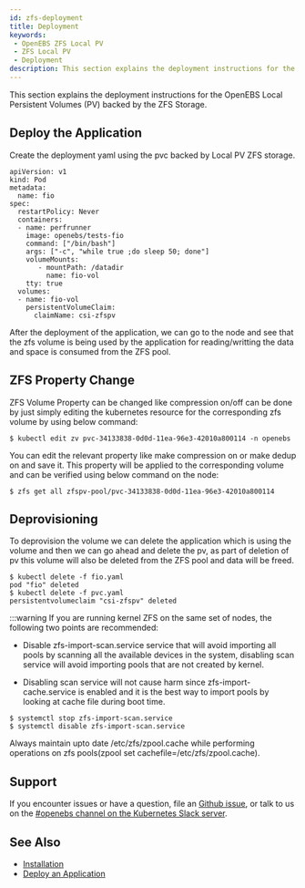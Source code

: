 ```yaml
---
id: zfs-deployment
title: Deployment
keywords:
 - OpenEBS ZFS Local PV
 - ZFS Local PV
 - Deployment
description: This section explains the deployment instructions for the OpenEBS Local Persistent Volumes (PV) backed by the ZFS Storage.
---
```


This section explains the deployment instructions for the OpenEBS Local Persistent Volumes (PV) backed by the ZFS Storage.

## Deploy the Application

Create the deployment yaml using the pvc backed by Local PV ZFS storage.

```
apiVersion: v1
kind: Pod
metadata:
  name: fio
spec:
  restartPolicy: Never
  containers:
  - name: perfrunner
    image: openebs/tests-fio
    command: ["/bin/bash"]
    args: ["-c", "while true ;do sleep 50; done"]
    volumeMounts:
       - mountPath: /datadir
         name: fio-vol
    tty: true
  volumes:
  - name: fio-vol
    persistentVolumeClaim:
      claimName: csi-zfspv
```

After the deployment of the application, we can go to the node and see that the zfs volume is being used by the application for reading/writting the data and space is consumed from the ZFS pool.

## ZFS Property Change

ZFS Volume Property can be changed like compression on/off can be done by just simply editing the kubernetes resource for the corresponding zfs volume by using below command:

```
$ kubectl edit zv pvc-34133838-0d0d-11ea-96e3-42010a800114 -n openebs
```
You can edit the relevant property like make compression on or make dedup on and save it. This property will be applied to the corresponding volume and can be verified using below command on the node:

```
$ zfs get all zfspv-pool/pvc-34133838-0d0d-11ea-96e3-42010a800114
```

## Deprovisioning

To deprovision the volume we can delete the application which is using the volume and then we can go ahead and delete the pv, as part of deletion of pv this volume will also be deleted from the ZFS pool and data will be freed.

```
$ kubectl delete -f fio.yaml
pod "fio" deleted
$ kubectl delete -f pvc.yaml
persistentvolumeclaim "csi-zfspv" deleted
```

:::warning
If you are running kernel ZFS on the same set of nodes, the following two points are recommended:

- Disable zfs-import-scan.service service that will avoid importing all pools by scanning all the available devices in the system, disabling scan service will avoid importing pools that are not created by kernel.

- Disabling scan service will not cause harm since zfs-import-cache.service is enabled and it is the best way to import pools by looking at cache file during boot time.

```
$ systemctl stop zfs-import-scan.service
$ systemctl disable zfs-import-scan.service
```

Always maintain upto date /etc/zfs/zpool.cache while performing operations on zfs pools(zpool set cachefile=/etc/zfs/zpool.cache).

## Support

If you encounter issues or have a question, file an [Github issue](https://github.com/openebs/openebs/issues/new), or talk to us on the [#openebs channel on the Kubernetes Slack server](https://kubernetes.slack.com/messages/openebs/).

## See Also

- [Installation](../../quickstart-guide/installation.md)
- [Deploy an Application](../../quickstart-guide/deploy-a-test-application.md)
